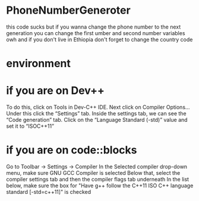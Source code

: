 # PhoneNumberGeneroter
this code sucks but if you wanna change the  phone number to the 
next generation you can change the first umber and second number 
variables owh and if you don't live in Ethiopia don't forget to change the country code
# environment

# if you are on Dev++ 
To do this, click on Tools in Dev-C++ IDE.
Next click on Compiler Options…
Under this click the “Settings” tab.
Inside the settings tab, we can see the “Code generation” tab.
Click on the “Language Standard (-std)” value and set it to “ISOC++11”

# if you are on code::blocks
Go to Toolbar -> Settings -> Compiler
In the Selected compiler drop-down menu, make sure GNU GCC Compiler is selected
Below that, select the compiler settings tab and then the compiler flags tab underneath
In the list below, make sure the box for "Have g++ follow the C++11 ISO C++  language standard [-std=c++11]" is checked


